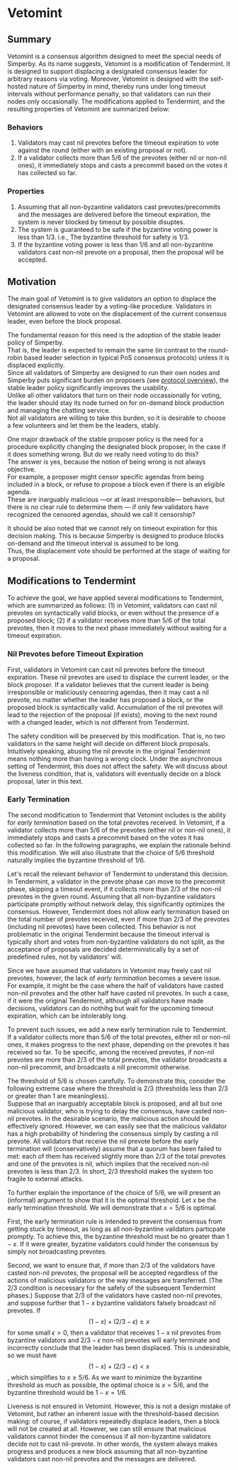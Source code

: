 # Vetomint

## Summary

Vetomint is a consensus algorithm
designed to meet the special needs of Simperby. As its name suggests, Vetomint
is a modification of Tendermint. It is designed to support
displacing a designated consensus leader for arbitrary reasons via voting.
Moreover, Vetomint is designed with the self-hosted nature of Simperby in mind,
thereby runs under long timeout intervals
without performance penalty,
so that validators 
can run their nodes only occasionally.
The modifications applied to Tendermint, and the resulting properties of
Vetomint are summarized below:

### Behaviors

1. Validators may cast nil prevotes before the timeout expiration to vote against
the round (either with an existing proposal or not).  
2. If a validator collects more than 5/6 of the
prevotes (either nil or non-nil ones), it immediately stops and casts a precommit
based on the votes it has collected so far.

### Properties

1. Assuming that all non-byzantine validators cast prevotes/precommits and the
messages are delivered before the timeout expiration, the system is never
blocked by timeout by possible disuptes.
2. The system is guaranteed to be safe if the byzantine voting power is less than $1/3$. i.e., The byzantine threshold for safety is $1/3$.
3. If the byzantine voting power is less than $1/6$ and all non-byzantine
validators cast non-nil prevote on a proposal, then the proposal will be
accepted.

## Motivation

The main goal of Vetomint is to give validators an option to displace the
designated consensus leader by a voting-like procedure.
Validators in Vetomint are allowed to vote on the displacement of the current
consensus leader, even before the block proposal.

The fundamental reason for this need is the adoption of the stable leader policy
of Simperby.  
That is, the leader is expected to remain the same (in contrast to the
round-robin based leader selection in typical PoS consensus protocols) unless it
is displaced explicitly.  
Since all validators of Simperby are designed to run their own nodes and
Simperby puts significant burden on proposers (see [protocol
overview](./protocol_overview.md)), the stable leader policy significantly
improves the usability.  
Unlike all other validators that turn on their node occassionally for voting,
the leader should stay its node turned on for on-demand block production and
managing the chatting service.  
Not all validators are willing to take this burden, so it is desirable to choose
a few volunteers and let them be the leaders, stably.

One major drawback of the stable proposer policy is the need for a procedure
explicitly changing the designated block proposer, in the case if it does
something wrong.
But do we really need voting to do this?  
The answer is yes, because the notion of being wrong is not always objective.  
For example, a proposer might censor specific agendas from being included in a
block, or refuse to propose a block even if there is an eligible agenda.  
These are inarguably malicious —or at least irresponsible— behaviors, but there
is no clear rule to determine them — if only few validators have recognized the
censored agendas, should we call it censorship?

It should be also noted that we cannot rely on timeout expiration for this
decision making.
This is because Simperby is designed to produce blocks on-demand and the timeout
interval is assumed to be long.  
Thus, the displacement vote should be performed at the stage of waiting for a
proposal.

## Modifications to Tendermint

To achieve the goal, we have applied several modifications to Tendermint, which
are summarized as follows:
(1) in Vetomint, validators can cast nil prevotes on syntactically valid blocks,
or even without the presence of a proposed block;
(2) if a validator receives more than 5/6 of the total prevotes, then it moves
to the next phase immediately without waiting for a timeout expiration.

### Nil Prevotes before Timeout Expiration

First, validators in Vetomint can cast nil prevotes before the timeout
expiration.
These nil prevotes are used to displace the current leader, or the block
proposer.
If a validator believes that the current leader is being irresponsible or maliciously
censoring agendas, then it may cast a nil prevote, no matter whether the leader
has proposed a block, or the proposed block is syntactically valid.
Accumulation of the nil prevotes will lead to the rejection of the proposal
(if exists), moving to the next round with a changed leader, which is not
different from Tendermint.

<!---
TODO: Elaborate on this.
The following text is fine for giving intuition, but contains subtle errors.
Intuitively speaking, abusing the nil prevote in the original Tendermint means
nothing more than having a wrong clock.
-->
The safety condition will be preserved by this modification. That is, no two
validators in the same height will decide on different block proposals.
Intuitively speaking, abusing the nil prevote in the original Tendermint means
nothing more than having a wrong clock. Under the asynchronous setting of
Tendermint, this does not affect the safety. We will discuss about the liveness
condition, that is, validators will eventually decide on a block proposal, later
in this text.

### Early Termination

The second modification to Tendermint that Vetomint includes is the ability for
*early termination* based on the total prevotes received.
In Vetomint, if a validator collects more than 5/6 of the prevotes (either nil
or non-nil ones), it immediately stops and casts a precommit based on the votes
it has collected so far.
In the following paragraphs, we explain the rationale behind this modification.
We will also illustrate that the choice of 5/6 threshold naturally implies the
byzantine threshold of 1/6.

Let's recall the relevant behavior of Tendermint to understand this decision.
In Tendermint, a validator in the prevote phase can move to the precommit phase,
skipping a timeout event, if it collects more than 2/3 of the non-nil prevotes in
the given round.
Assuming that all non-byzantine validators participate promptly without network
delay, this significantly optimizes the consensus.
However, Tendermint does not allow early termination based on the total number
of prevotes received, even if more than 2/3 of the prevotes (including nil
prevotes) have been collected.
This behavior is not problematic in the original Tendermint because the timeout
interval is typically short and votes from non-byzantine validators do not
split, as the acceptance of proposals are decided deterministically by a set of
predefined rules, not by validators' will.

Since we have assumed that validators in Vetomint may freely cast nil prevotes,
however, the lack of *early termination* becomes a severe issue.
For example, it might be the case where the half of validators have casted
non-nil prevotes and the other half have casted nil prevotes.
In such a case, if it were the original Tendermint, although all validators have
made decisions, validators can do nothihg but wait for the upcoming timeout
expiration, which can be intolerably long.

To prevent such issues, we add a new early termination rule to Tendermint.
If a validator collects more than 5/6 of the total prevotes, either nil or
non-nil ones, it makes progress to the next phase, depending on the prevotes
it has received so far.
To be specific, among the received prevotes, if non-nil prevotes are more than
2/3 of the total prevotes, the validator broadcasts a non-nil precommit, and
broadcasts a nill precommit otherwise.

The threshold of 5/6 is chosen carefully.
To demonstrate this, consider the following extreme case where the threshold is
2/3 (thresholds less than 2/3 or greater than 1 are meaningless).  
Suppose that an inarguably acceptable block is proposed, and all but one
malicious validator, who is trying to delay the consensus, have casted non-nil
prevotes.
In the desirable scenario, the malicious action should be effectively ignored.
However, we can easily see that the malicious validator has a high probability
of hindering the consensus simply by casting a nil prevote.
All validators that receive the nil prevote before the early termination will
(conservatively) assume that a quorum has been failed to met: each of them has
received slightly more than 2/3 of the total prevotes and one of the prevotes is
nil, which implies that the received non-nil prevotes is less than 2/3.
In short, 2/3 threshold makes the system too fragile to external attacks.

To further explain the importance of the choice of 5/6, we will present an
(informal) argument to show that it is the optimal threshold.
Let $x$ be the early termination threshold.
We will demonstrate that $x = 5/6$ is optimal.

First, the early termination rule is intended to prevent the consensus from
getting stuck by timeout, as long as all non-byzantine validators particpate
promptly.
To achieve this, the byzantine threshold must be no greater than $1-x$.
If it were greater, byzatine validators could hinder the consensus by simply not
broadcasting prevotes.

Second, we want to ensure that, if more than 2/3 of the validators have casted
non-nil prevotes, the proposal will be accepted regardless of the actions of
malicious validators or the way messages are transferred.
(The 2/3 condition is necessary for the safety of the subsequent Tendermint
phases.)
Suppose that 2/3 of the validators have casted non-nil prevotes, and suppose
further that $1-x$ byzantine validators falsely broadcast nil prevotes.
If $$(1-x) + (2/3 - \epsilon) \ge x$$ for some small $\epsilon > 0$, then a
validator that receives $1-x$ nil prevotes from byzantine validators and
$2/3 - \epsilon$ non-nil prevotes will early terminate and incorrectly
conclude that the leader has been displaced.
This is undesirable, so we must have   $$(1-x) + (2/3 - \epsilon) < x$$, which
simplifies to $x \ge 5/6$.
As we want to minimize the byzantine threshold as much as possible, the optimal
choice is $x = 5/6$, and the byzantine threshold would be $1-x = 1/6$.

Liveness is not ensured in Vetomint. However, this is not a design mistake of
Vetomint, but rather an inherent issue with the threshold-based decision making:
of course, if validators repeatedly displace leaders, then a block will not be
created at all.
However, we can still ensure that malicious validators cannot hinder the
consensus if all non-byzantine validators decide not to cast nil-prevote.
In other words, the system always makes progress and produces a new block
assuming that all non-byzantine validators cast non-nil prevotes and the
messages are delivered.

